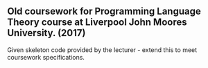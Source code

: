 ## Old coursework for Programming Language Theory course at Liverpool John Moores University. (2017)
Given skeleton code provided by the lecturer - extend this to meet coursework specifications.

